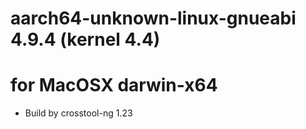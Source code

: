 # aarch64-unknown-linux-gnueabi 4.9.4 (kernel 4.4)
# for MacOSX darwin-x64

* Build by crosstool-ng 1.23


